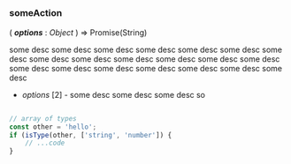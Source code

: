 ##
### someAction
( ***options*** : *Object* ) => Promise(String)


some desc some desc some desc some desc some desc some desc some desc
some desc some desc some desc some desc some desc some desc some desc some desc some desc
some desc some desc some desc some desc



- *options* [2] - some desc some desc some desc so

```js

// array of types
const other = 'hello';
if (isType(other, ['string', 'number']) {
    // ...code
}


```